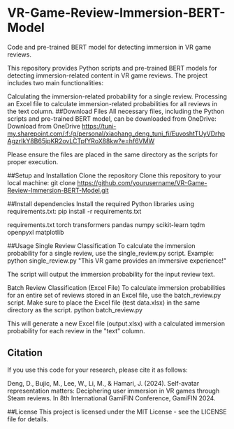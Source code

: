 # VR-Game-Review-Immersion-BERT-Model
Code and pre-trained BERT model for detecting immersion in VR game reviews.

This repository provides Python scripts and pre-trained BERT models for detecting immersion-related content in VR game reviews. The project includes two main functionalities:

Calculating the immersion-related probability for a single review.
Processing an Excel file to calculate immersion-related probabilities for all reviews in the text column.
##Download Files
All necessary files, including the Python scripts and pre-trained BERT model, can be downloaded from OneDrive:
Download from OneDrive https://tuni-my.sharepoint.com/:f:/g/personal/xiaohang_deng_tuni_fi/EuvoshtTUyVDrhpAgzrIkY8B65jpKR2ovLCTpfYRoX88kw?e=hf6VMW

Please ensure the files are placed in the same directory as the scripts for proper execution.

##Setup and Installation
Clone the repository
Clone this repository to your local machine:
git clone https://github.com/yourusername/VR-Game-Review-Immersion-BERT-Model.git

##Install dependencies
Install the required Python libraries using requirements.txt:
pip install -r requirements.txt

requirements.txt
torch
transformers
pandas
numpy
scikit-learn
tqdm
openpyxl
matplotlib

##Usage
Single Review Classification
To calculate the immersion probability for a single review, use the single_review.py script. Example:
python single_review.py "This VR game provides an immersive experience!"

The script will output the immersion probability for the input review text.

Batch Review Classification (Excel File)
To calculate immersion probabilities for an entire set of reviews stored in an Excel file, use the batch_review.py script. Make sure to place the Excel file (test data.xlsx) in the same directory as the script.
python batch_review.py

This will generate a new Excel file (output.xlsx) with a calculated immersion probability for each review in the "text" column.

## Citation

If you use this code for your research, please cite it as follows:

Deng, D., Bujic, M., Lee, W., Li, M., & Hamari, J. (2024). Self-avatar representation matters: Deciphering user immersion in VR games through Steam reviews. In 8th International GamiFIN Conference, GamiFIN 2024.


##License
This project is licensed under the MIT License - see the LICENSE file for details.
